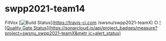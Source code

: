 # swpp2021-team14
 FitVox
[![Build
Status](https://travis-ci.com/swsnu/swpp2021-teamX.svg?branch=main)](https://travis-ci.com
/swsnu/swpp2021-teamX)
○ [![Quality Gate
Status](https://sonarcloud.io/api/project_badges/measure?project=swsnu_swpp2021-teamX&metr
ic=alert_status)](https://sonarcloud.io/dashboard?id=swsnu_swpp2021-teamX)
